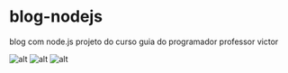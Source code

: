 # blog-nodejs
blog com node.js  projeto do curso guia do programador professor victor

![alt]("./public/ft1.png")
![alt]("./public/ft2.png")
![alt]("ft3.png")